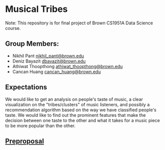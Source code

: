 # **Musical Tribes**

Note: This repository is for final project of Brown CS1951A Data Science course. 

## **Group Members**:
* Nikhil Pant <a href="nikhil_pant@brown.edu">nikhil_pant@brown.edu</a>
* Deniz Bayazit <a href="dbayazit@brown.edu">dbayazit@brown.edu</a>
* Athiwat Thoopthong <a href="athiwat_thoopthong@brown.edu">athiwat_thoopthong@brown.edu</a>
* Cancan Huang <a href="cancan_huang@brown.edu">cancan_huang@brown.edu</a>

## **Expectations**
We would like to get an analysis on people's taste of music, a clear visualization on the "tribes/clusters" of music listeners, and possibly a recommendation algorithm based on the way we have classified people's taste. We would like to find out the prominent features that make the decision between one taste to the other and what it takes for a music piece to be more popular than the other.

## [**Preproposal**](./pre_proposal.pdf)

